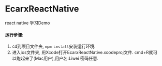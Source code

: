 # EcarxReactNative
react native 学习Demo

 #### 运行步骤:
 1. cd到项目文件夹, `npm install`安装运行环境.
 2. 进入ios文件夹, 用Xcode打开EcarxReactNative.xcodeproj文件. cmd+R就可以跑起来了(Mac用户),用户名:Liwei 密码任意.